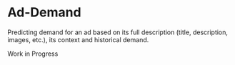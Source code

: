 # Ad-Demand
Predicting demand for an ad based on its full description (title, description, images, etc.), its context and historical demand.

Work in Progress
